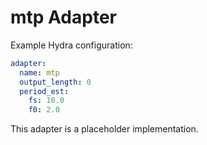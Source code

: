 # mtp Adapter

Example Hydra configuration:

```yaml
adapter:
  name: mtp
  output_length: 0
  period_est:
    fs: 10.0
    f0: 2.0
```

This adapter is a placeholder implementation.
